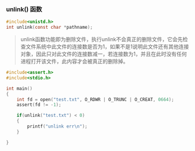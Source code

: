 ### unlink() 函数  
```c
#include<unistd.h>
int unlink(const char *pathname);
```
>unlink函数功能即为删除文件，执行unlink不会真正的删除文件，它会先检查文件系统中此文件的连接数是否为1，如果不是1说明此文件还有其他连接对象，因此只对此文件的连接数减一，若连接数为1，并且在此时没有任何进程打开该文件，此内容才会被真正的删除掉。  

```c
#include<assert.h>
#include<stdio.h>

int main()
{
    int fd = open("test.txt", O_RDWR | O_TRUNC | O_CREAT, 0664);
    assert(fd != -1);

    if(unlink("test.txt") < 0)
    {
        printf("unlink err\n");
    }

}

```